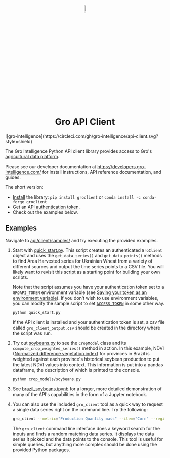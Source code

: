 <p align="center"><img width=8% src="https://gro-intelligence.com/images/logo.jpg"></p>
<h1 align="center">Gro API Client</h1>
![gro-intelligence](https://circleci.com/gh/gro-intelligence/api-client.svg?style=shield)

The Gro Intelligence Python API client library provides access to Gro's
[agricultural data platform](https://www.gro-intelligence.com/products/gro-api).

Please see our developer documentation at
<https://developers.gro-intelligence.com/> for install instructions, API
reference documentation, and guides.

The short version:
- [Install](https://developers.gro-intelligence.com/installation.html) the
  library: `pip install groclient` or `conda install -c conda-forge groclient`
- Get an [API authentication token](https://developers.gro-intelligence.com/authentication.html).
- Check out the examples below.

## Examples

Navigate to [api/client/samples/](api/client/samples/) and try executing the provided examples.

1. Start with [quick_start.py](api/client/samples/quick_start.py). This script creates an authenticated `GroClient` object and uses the `get_data_series()` and `get_data_points()` methods to find Area Harvested series for Ukrainian Wheat from a variety of different sources and output the time series points to a CSV file. You will likely want to revisit this script as a starting point for building your own scripts.

    Note that the script assumes you have your authentication token set to a `GROAPI_TOKEN` environment variable (see [Saving your token as an environment variable](https://developers.gro-intelligence.com/authentication.html#saving-your-token-as-an-environment-variable)). If you don't wish to use environment variables, you can modify the sample script to set [`ACCESS_TOKEN`](https://github.com/gro-intelligence/api-client/blob/0d1aa2bccaa25a033e39712c62363fd89e69eea1/api/client/samples/quick_start.py#L7) in some other way.

    ```sh
    python quick_start.py
    ```

    If the API client is installed and your authentication token is set, a csv file called `gro_client_output.csv` should be created in the directory where the script was run.

2. Try out [soybeans.py](api/client/samples/crop_models/soybeans.py) to see the `CropModel` class and its `compute_crop_weighted_series()` method in action. In this example, NDVI ([Normalized difference vegetation index](https://app.gro-intelligence.com/dictionary/items/321)) for provinces in Brazil is weighted against each province's historical soybean production to put the latest NDVI values into context. This information is put into a pandas dataframe, the description of which is printed to the console.

    ```sh
    python crop_models/soybeans.py
    ```

3. See [brazil_soybeans.ipynb](https://github.com/gro-intelligence/api-client/blob/development/api/client/samples/crop_models/brazil_soybeans.ipynb) for a longer, more detailed demonstration of many of the API's capabilities in the form of a Jupyter notebook.

4. You can also use the included `gro_client` tool as a quick way to request a single data series right on the command line. Try the following:

    ```sh
    gro_client --metric="Production Quantity mass" --item="Corn" --region="United States" --user_email="email@example.com"
    ```

    The `gro_client` command line interface does a keyword search for the inputs and finds a random matching data series. It displays the data series it picked and the data points to the console. This tool is useful for simple queries, but anything more complex should be done using the provided Python packages.
